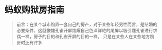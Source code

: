 # 蚂蚁购狱房指南

> 前言：在某个城市购置一套自己的房产，对于某些年轻男性而言，是结婚的必要条件，这就像雄孔雀开屏炫耀自己色泽鲜艳的尾屏以吸引雌孔雀进行求偶一样，房子的目的和孔雀开屏的目的一样。
> 只是在某些人在某些地方购房时还有许多 

<!--stackedit_data:
eyJoaXN0b3J5IjpbMTA3MTUwMjQ5NCwtMjQ1MDgxMzUxLC0xNT
c2ODY5ODAyLDU5MjExNDkyNiwtMTM1NjI2MTMwNSwyNjE0NzMy
MzksMTE2MDI4OTk5Myw4NTY4OTQyNjksMjEzNTAyNTA2MywxOD
U1NTUyMDYwXX0=
-->